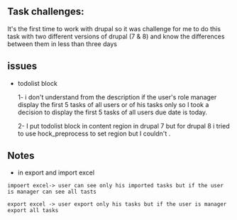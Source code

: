## Task challenges:
It's the first time to work with drupal so it was challenge for me to do this task
 with two different versions of drupal (7 & 8) and know the differences between them in less than three days 
 

 
## issues
- todolist block

  1- i don't understand from the description if the user's role manager display the first 5 tasks of all users or of his tasks only
    so I took a decision to display the first 5 tasks of all users due date is today.
    
  2- I put todolist block in content region in drupal 7 but for drupal 8 i tried to use hock_preprocess
     to set region but I couldn't .
  
 ## Notes   
   - in export and import excel 
   
    impoert excel-> user can see only his imported tasks but if the user is manager can see all tasts
    
    export excel -> user export only his tasks but if the user is manager export all tasks
